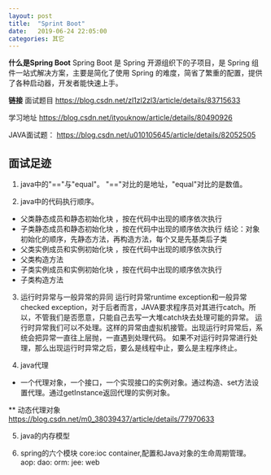 ```yaml
---
layout: post
title:  "Sprint Boot"
date:   2019-06-24 22:05:00
categories: 其它
---
```



**什么是Spring Boot**
Spring Boot 是 Spring 开源组织下的子项目，是 Spring 组件一站式解决方案，主要是简化了使用 Spring 的难度，简省了繁重的配置，提供了各种启动器，开发者能快速上手。

**链接**
面试题目
https://blog.csdn.net/zl1zl2zl3/article/details/83715633

学习地址
https://blog.csdn.net/ityouknow/article/details/80490926


JAVA面试题：
https://blog.csdn.net/u010105645/article/details/82052505


## 面试足迹
1. java中的"=="与"equal"。
"=="对比的是地址，"equal"对比的是数值。

2. java中的代码执行顺序。
* 父类静态成员和静态初始化块 ，按在代码中出现的顺序依次执行
* 子类静态成员和静态初始化块 ，按在代码中出现的顺序依次执行
结论：对象初始化的顺序，先静态方法，再构造方法，每个又是先基类后子类
* 父类实例成员和实例初始化块 ，按在代码中出现的顺序依次执行
* 父类构造方法
* 子类实例成员和实例初始化块 ，按在代码中出现的顺序依次执行
* 子类构造方法

3. 运行时异常与一般异常的异同
运行时异常runtime exception和一般异常checked exception，对于后者而言，JAVA要求程序员对其进行catch。所以，不管我们是否愿意，只能自己去写一大堆catch块去处理可能的异常。
运行时异常我们可以不处理。这样的异常由虚拟机接管。出现运行时异常后，系统会把异常一直往上层抛，一直遇到处理代码。
如果不对运行时异常进行处理，那么出现运行时异常之后，要么是线程中止，要么是主程序终止。　

4. java代理
* 一个代理对象，一个接口，一个实现接口的实例对象。通过构造、set方法设置代理。通过getInstance返回代理的实例对象。

** 动态代理对象
https://blog.csdn.net/m0_38039437/article/details/77970633

5. java的内存模型

6. spring的六个模块
core:ioc container,配置和Java对象的生命周期管理。
aop:
dao:
orm:
jee:
web


